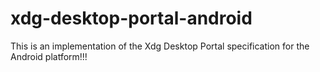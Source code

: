 # xdg-desktop-portal-android

This is an implementation of the Xdg Desktop Portal specification for the Android platform!!!
